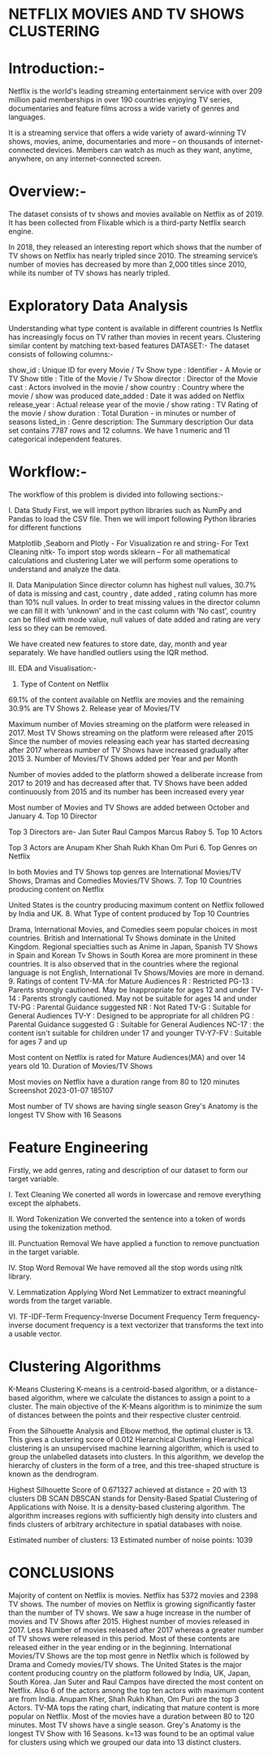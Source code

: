 # NETFLIX MOVIES AND TV SHOWS CLUSTERING
# Introduction:-
Netflix is the world's leading streaming entertainment service with over 209 million paid memberships in over 190 countries enjoying TV series, documentaries and feature films across a wide variety of genres and languages.

It is a streaming service that offers a wide variety of award-winning TV shows, movies, anime, documentaries and more – on thousands of internet-connected devices. Members can watch as much as they want, anytime, anywhere, on any internet-connected screen.

#  Overview:-
The dataset consists of tv shows and movies available on Netflix as of 2019. It has been collected from Flixable which is a third-party Netflix search engine.

In 2018, they released an interesting report which shows that the number of TV shows on Netflix has nearly tripled since 2010. The streaming service’s number of movies has decreased by more than 2,000 titles since 2010, while its number of TV shows has nearly tripled.

# Exploratory Data Analysis
Understanding what type content is available in different countries
Is Netflix has increasingly focus on TV rather than movies in recent years.
Clustering similar content by matching text-based features
DATASET:-
The dataset consists of following columns:-

show_id : Unique ID for every Movie / Tv Show
type : Identifier - A Movie or TV Show
title : Title of the Movie / Tv Show
director : Director of the Movie
cast : Actors involved in the movie / show
country : Country where the movie / show was produced
date_added : Date it was added on Netflix
release_year : Actual release year of the movie / show
rating : TV Rating of the movie / show
duration : Total Duration - in minutes or number of seasons
listed_in : Genre
description: The Summary description
Our data set contains 7787 rows and 12 columns. We have 1 numeric and 11 categorical independent features.

# Workflow:-
The workflow of this problem is divided into following sections:-

I. Data Study
First, we will import python libraries such as NumPy and Pandas to load the CSV file. Then we will import following Python libraries for different functions

Matplotlib ,Seaborn and Plotly - For Visualization
re and string- For Text Cleaning
nltk- To import stop words
sklearn – For all mathematical calculations and clustering
Later we will perform some operations to understand and analyze the data.

II. Data Manipulation
Since director column has highest null values, 30.7% of data is missing and cast, country , date added , rating column has more than 10% null values. In order to treat missing values in the director column we can fill it with ‘unknown’ and in the cast column with 'No cast', country can be filled with mode value, null values of date added and rating are very less so they can be removed.

We have created new features to store date, day, month and year separately. We have handled outliers using the IQR method.

III. EDA and Visualisation:-
1. Type of Content on Netflix

69.1% of the content available on Netflix are movies and the remaining 30.9% are TV Shows
2. Release year of Movies/TV 

Maximum number of Movies streaming on the platform were released in 2017.
Most TV Shows streaming on the platform were released after 2015
Since the number of movies releasing each year has started decreasing after 2017 whereas number of TV Shows have increased gradually after 2015
3. Number of Movies/TV Shows added per Year and per Month

Number of movies added to the platform showed a deliberate increase from 2017 to 2019 and has decreased after that.
TV Shows have been added continuously from 2015 and its number has been increased every year

Most number of Movies and TV Shows are added between October and January
4. Top 10 Director

Top 3 Directors are-
Jan Suter
Raul Campos
Marcus Raboy
5. Top 10 Actors

Top 3 Actors are
Anupam Kher
Shah Rukh Khan
Om Puri
6. Top Genres on Netflix

In both Movies and TV Shows top genres are International Movies/TV Shows, Dramas and Comedies Movies/TV Shows.
7. Top 10 Countries producing content on Netflix

United States is the country producing maximum content on Netflix followed by India and UK.
8. What Type of content produced by Top 10 Countries

Drama, International Movies, and Comedies seem popular choices in most countries.
British and International Tv Shows dominate in the United Kingdom.
Regional specialties such as Anime in Japan, Spanish TV Shows in Spain and Korean Tv Shows in South Korea are more prominent in these countries.
It is also observed that in the countries where the regional language is not English, International Tv Shows/Movies are more in demand.
9. Ratings of content
TV-MA :for Mature Audiences
R : Restricted
PG-13 : Parents strongly cautioned. May be Inappropriate for ages 12 and under
TV-14 : Parents strongly cautioned. May not be suitable for ages 14 and under
TV-PG : Parental Guidance suggested
NR : Not Rated
TV-G : Suitable for General Audiences
TV-Y : Designed to be appropriate for all children
PG : Parental Guidance suggested
G : Suitable for General Audiences
NC-17 : the content isn't suitable for children under 17 and younger
TV-Y7-FV : Suitable for ages 7 and up

Most content on Netflix is rated for Mature Audiences(MA) and over 14 years old
10. Duration of Movies/TV Shows

Most movies on Netflix have a duration range from 80 to 120 minutes
Screenshot 2023-01-07 185107

Most number of TV shows are having single season
Grey's Anatomy is the longest TV Show with 16 Seasons
# Feature Engineering
Firstly, we add genres, rating and description of our dataset to form our target variable.

I. Text Cleaning
We conerted all words in lowercase and remove everything except the alphabets.

II. Word Tokenization
We converted the sentence into a token of words using the tokenization method.

III. Punctuation Removal
We have applied a function to remove punctuation in the target variable.

IV. Stop Word Removal
We have removed all the stop words using nltk library.

V. Lemmatization
Applying Word Net Lemmatizer to extract meaningful words from the target variable.

VI. TF-IDF-Term Frequency-Inverse Document Frequency
Term frequency-inverse document frequency is a text vectorizer that transforms the text into a usable vector.

# Clustering Algorithms
K-Means Clustering
K-means is a centroid-based algorithm, or a distance-based algorithm, where we calculate the distances to assign a point to a cluster. The main objective of the K-Means algorithm is to minimize the sum of distances between the points and their respective cluster centroid.



From the Silhouette Analysis and Elbow method, the optimal cluster is 13. This gives a clustering score of 0.012
Hierarchical Clustering
Hierarchical clustering is an unsupervised machine learning algorithm, which is used to group the unlabelled datasets into clusters. In this algorithm, we develop the hierarchy of clusters in the form of a tree, and this tree-shaped structure is known as the dendrogram.

Highest Silhouette Score of 0.671327 achieved at distance = 20 with 13 clusters
DB SCAN
DBSCAN stands for Density-Based Spatial Clustering of Applications with Noise. It is a density-based clustering algorithm. The algorithm increases regions with sufficiently high density into clusters and finds clusters of arbitrary architecture in spatial databases with noise.

Estimated number of clusters: 13
Estimated number of noise points: 1039

 # CONCLUSIONS
 
Majority of content on Netflix is movies. Netflix has 5372 movies and 2398 TV shows.
The number of movies on Netflix is growing significantly faster than the number of TV shows.
We saw a huge increase in the number of movies and TV Shows after 2015. Highest number of movies released in 2017.
Less Number of movies released after 2017 whereas a greater number of TV shows were released in this period.
Most of these contents are released either in the year ending or in the beginning.
International Movies/TV Shows are the top most genre in Netflix which is followed by Drama and Comedy movies/TV shows.
The United States is the major content producing country on the platform followed by India, UK, Japan, South Korea.
Jan Suter and Raul Campos have directed the most content on Netflix.
Also 6 of the actors among the top ten actors with maximum content are from India. Anupam Kher, Shah Rukh Khan, Om Puri are the top 3 Actors.
TV-MA tops the rating chart, indicating that mature content is more popular on Netflix.
Most of the movies have a duration between 80 to 120 minutes.
Most TV shows have a single season. Grey's Anatomy is the longest TV Show with 16 Seasons.
k=13 was found to be an optimal value for clusters using which we grouped our data into 13 distinct clusters.
